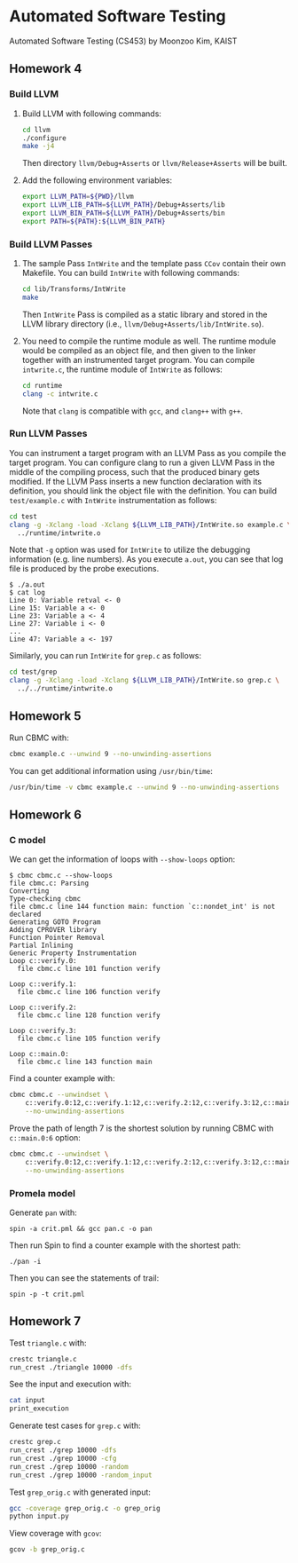 # Automated Software Testing

Automated Software Testing (CS453) by Moonzoo Kim, KAIST

## Homework 4

### Build LLVM

1. Build LLVM with following commands:

    ``` sh
    cd llvm
    ./configure
    make -j4
    ```

    Then directory `llvm/Debug+Asserts` or `llvm/Release+Asserts` will be built.

2. Add the following environment variables:

    ``` sh
    export LLVM_PATH=${PWD}/llvm
    export LLVM_LIB_PATH=${LLVM_PATH}/Debug+Asserts/lib
    export LLVM_BIN_PATH=${LLVM_PATH}/Debug+Asserts/bin
    export PATH=${PATH}:${LLVM_BIN_PATH}
    ```

### Build LLVM Passes

1. The sample Pass `IntWrite` and the template pass `CCov` contain their own
Makefile. You can build `IntWrite` with following commands:

    ``` sh
    cd lib/Transforms/IntWrite
    make
    ```

    Then `IntWrite` Pass is compiled as a static library and stored in the LLVM
    library directory (i.e., `llvm/Debug+Asserts/lib/IntWrite.so`).

2. You need to compile the runtime module as well. The runtime module would be
compiled as an object file, and then given to the linker together with an
instrumented target program. You can compile `intwrite.c`, the runtime module of
`IntWrite` as follows:

    ``` sh
    cd runtime
    clang -c intwrite.c
    ```

    Note that `clang` is compatible with `gcc`, and `clang++` with `g++`.

### Run LLVM Passes

You can instrument a target program with an LLVM Pass as you compile the
target program. You can configure clang to run a given LLVM Pass in the middle
of the compiling process, such that the produced binary gets modified. If the
LLVM Pass inserts a new function declaration with its definition, you should
link the object file with the definition. You can build `test/example.c` with
`IntWrite` instrumentation as follows:

``` sh
cd test
clang -g -Xclang -load -Xclang ${LLVM_LIB_PATH}/IntWrite.so example.c \
  ../runtime/intwrite.o
```

Note that `-g` option was used for `IntWrite` to utilize the debugging
information (e.g. line numbers). As you execute `a.out`, you can see that log
file is produced by the probe executions.

```
$ ./a.out
$ cat log
Line 0: Variable retval <- 0
Line 15: Variable a <- 0
Line 23: Variable a <- 4
Line 27: Variable i <- 0
...
Line 47: Variable a <- 197
```

Similarly, you can run `IntWrite` for `grep.c` as follows:

``` sh
cd test/grep
clang -g -Xclang -load -Xclang ${LLVM_LIB_PATH}/IntWrite.so grep.c \
  ../../runtime/intwrite.o
```

## Homework 5

Run CBMC with:

``` sh
cbmc example.c --unwind 9 --no-unwinding-assertions
```

You can get additional information using `/usr/bin/time`:

``` sh
/usr/bin/time -v cbmc example.c --unwind 9 --no-unwinding-assertions
```

## Homework 6

### C model

We can get the information of loops with `--show-loops` option:

```
$ cbmc cbmc.c --show-loops
file cbmc.c: Parsing
Converting
Type-checking cbmc
file cbmc.c line 144 function main: function `c::nondet_int' is not declared
Generating GOTO Program
Adding CPROVER library
Function Pointer Removal
Partial Inlining
Generic Property Instrumentation
Loop c::verify.0:
  file cbmc.c line 101 function verify

Loop c::verify.1:
  file cbmc.c line 106 function verify

Loop c::verify.2:
  file cbmc.c line 128 function verify

Loop c::verify.3:
  file cbmc.c line 105 function verify

Loop c::main.0:
  file cbmc.c line 143 function main
```

Find a counter example with:

``` sh
cbmc cbmc.c --unwindset \
    c::verify.0:12,c::verify.1:12,c::verify.2:12,c::verify.3:12,c::main.0:7 \
    --no-unwinding-assertions
```

Prove the path of length 7 is the shortest solution by running CBMC with
`c::main.0:6` option:

``` sh
cbmc cbmc.c --unwindset \
    c::verify.0:12,c::verify.1:12,c::verify.2:12,c::verify.3:12,c::main.0:6 \
    --no-unwinding-assertions
```

### Promela model

Generate `pan` with:

```
spin -a crit.pml && gcc pan.c -o pan
```

Then run Spin to find a counter example with the shortest path:

```
./pan -i
```

Then you can see the statements of trail:

```
spin -p -t crit.pml
```

## Homework 7

Test `triangle.c` with:

``` sh
crestc triangle.c
run_crest ./triangle 10000 -dfs
```

See the input and execution with:

``` sh
cat input
print_execution
```

Generate test cases for `grep.c` with:

``` sh
crestc grep.c
run_crest ./grep 10000 -dfs
run_crest ./grep 10000 -cfg
run_crest ./grep 10000 -random
run_crest ./grep 10000 -random_input
```

Test `grep_orig.c` with generated input:

``` sh
gcc -coverage grep_orig.c -o grep_orig
python input.py
```

View coverage with `gcov`:

``` sh
gcov -b grep_orig.c
```
